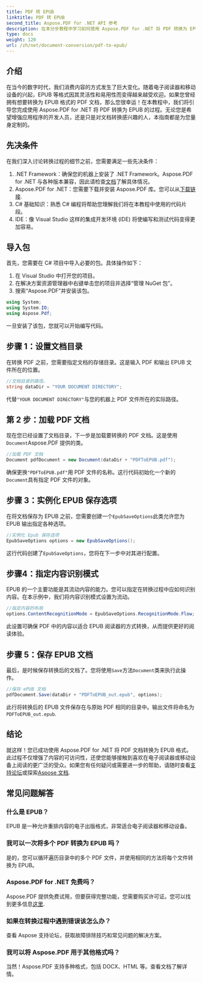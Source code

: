 ```yaml
---
title: PDF 转 EPUB
linktitle: PDF 转 EPUB
second_title: Aspose.PDF for .NET API 参考
description: 在本分步教程中学习如何使用 Aspose.PDF for .NET 将 PDF 转换为 EPUB。非常适合开发人员和内容创建者。
type: docs
weight: 120
url: /zh/net/document-conversion/pdf-to-epub/
---
```

## 介绍

在当今的数字时代，我们消费内容的方式发生了巨大变化。随着电子阅读器和移动设备的兴起，EPUB 等格式因其灵活性和易用性而变得越来越受欢迎。如果您曾经拥有想要转换为 EPUB 格式的 PDF 文档，那么您很幸运！在本教程中，我们将引导您完成使用 Aspose.PDF for .NET 将 PDF 转换为 EPUB 的过程。无论您是希望增强应用程序的开发人员，还是只是对文档转换感兴趣的人，本指南都是为您量身定制的。

## 先决条件

在我们深入讨论转换过程的细节之前，您需要满足一些先决条件：

1.  .NET Framework：确保您的机器上安装了 .NET Framework。Aspose.PDF for .NET 与各种版本兼容，因此请检查[文档](https://reference.aspose.com/pdf/net/)了解具体情况。
2.  Aspose.PDF for .NET：您需要下载并安装 Aspose.PDF 库。您可以从[下载链接](https://releases.aspose.com/pdf/net/).
3. C# 基础知识：熟悉 C# 编程将帮助您理解我们将在本教程中使用的代码片段。
4. IDE：像 Visual Studio 这样的集成开发环境 (IDE) 将使编写和测试代码变得更加容易。

## 导入包

首先，您需要在 C# 项目中导入必要的包。具体操作如下：

1. 在 Visual Studio 中打开您的项目。
2. 在解决方案资源管理器中右键单击您的项目并选择“管理 NuGet 包”。
3. 搜索“Aspose.PDF”并安装该包。

```csharp
using System;
using System.IO;
using Aspose.Pdf;
```

一旦安装了该包，您就可以开始编写代码。

## 步骤 1：设置文档目录

在转换 PDF 之前，您需要指定文档的存储目录。这是输入 PDF 和输出 EPUB 文件所在的位置。

```csharp
//文档目录的路径。
string dataDir = "YOUR DOCUMENT DIRECTORY";
```

代替`"YOUR DOCUMENT DIRECTORY"`与您的机器上 PDF 文件所在的实际路径。

## 第 2 步：加载 PDF 文档

现在您已经设置了文档目录，下一步是加载要转换的 PDF 文档。这是使用`Document`Aspose.PDF 提供的类。

```csharp
//加载 PDF 文档
Document pdfDocument = new Document(dataDir + "PDFToEPUB.pdf");
```

确保更换`"PDFToEPUB.pdf"`用 PDF 文件的名称。这行代码初始化一个新的`Document`具有指定 PDF 文件的对象。

## 步骤 3：实例化 EPUB 保存选项

在将文档保存为 EPUB 之前，您需要创建一个`EpubSaveOptions`此类允许您为 EPUB 输出指定各种选项。

```csharp
//实例化 Epub 保存选项
EpubSaveOptions options = new EpubSaveOptions();
```

这行代码创建了`EpubSaveOptions`，您将在下一步中对其进行配置。

## 步骤4：指定内容识别模式

EPUB 的一个主要功能是其流动内容的能力。您可以指定在转换过程中应如何识别内容。在本示例中，我们将内容识别模式设置为流动。

```csharp
//指定内容的布局
options.ContentRecognitionMode = EpubSaveOptions.RecognitionMode.Flow;
```

此设置可确保 PDF 中的内容以适合 EPUB 阅读器的方式转换，从而提供更好的阅读体验。

## 步骤 5：保存 EPUB 文档

最后，是时候保存转换后的文档了。您将使用`Save`方法`Document`类来执行此操作。

```csharp
//保存 ePUB 文档
pdfDocument.Save(dataDir + "PDFToEPUB_out.epub", options);
```

此行将转换后的 EPUB 文件保存在与原始 PDF 相同的目录中。输出文件将命名为`PDFToEPUB_out.epub`.

## 结论

就这样！您已成功使用 Aspose.PDF for .NET 将 PDF 文档转换为 EPUB 格式。此过程不仅增强了内容的可访问性，还使您能够接触到喜欢在电子阅读器或移动设备上阅读的更广泛的受众。如果您有任何疑问或需要进一步的帮助，请随时查看[支持论坛](https://forum.aspose.com/c/pdf/10)或探索[Aspose 文档](https://reference.aspose.com/pdf/net/).

## 常见问题解答

### 什么是 EPUB？
EPUB 是一种允许重排内容的电子出版格式，非常适合电子阅读器和移动设备。

### 我可以一次将多个 PDF 转换为 EPUB 吗？
是的，您可以循环遍历目录中的多个 PDF 文件，并使用相同的方法将每个文件转换为 EPUB。

### Aspose.PDF for .NET 免费吗？
 Aspose.PDF 提供免费试用，但要获得完整功能，您需要购买许可证。您可以找到更多信息[这里](https://purchase.aspose.com/buy).

### 如果在转换过程中遇到错误该怎么办？
查看 Aspose 支持论坛，获取故障排除技巧和常见问题的解决方案。

### 我可以将 Aspose.PDF 用于其他格式吗？
当然！Aspose.PDF 支持多种格式，包括 DOCX、HTML 等。查看文档了解详情。